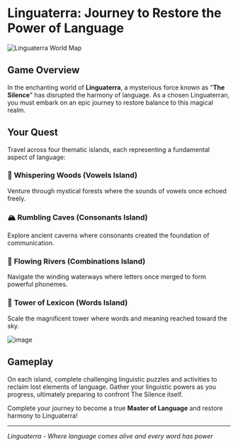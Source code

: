 # **Linguaterra**: Journey to Restore the Power of Language

![Linguaterra World Map](https://github.com/user-attachments/assets/c7985f51-816b-4729-a584-ef1fff395a4d)

## Game Overview

In the enchanting world of **Linguaterra**, a mysterious force known as "**The Silence**" has disrupted the harmony of language. As a chosen Linguaterran, you must embark on an epic journey to restore balance to this magical realm.

## Your Quest

Travel across four thematic islands, each representing a fundamental aspect of language:

### 🌳 **Whispering Woods** (Vowels Island)
Venture through mystical forests where the sounds of vowels once echoed freely.

### 🏔️ **Rumbling Caves** (Consonants Island)
Explore ancient caverns where consonants created the foundation of communication.

### 🌊 **Flowing Rivers** (Combinations Island)
Navigate the winding waterways where letters once merged to form powerful phonemes.

### 🗼 **Tower of Lexicon** (Words Island)
Scale the magnificent tower where words and meaning reached toward the sky.


![image](https://github.com/user-attachments/assets/24a190d5-b0f9-4bf4-8931-459cd83ae05e)

## Gameplay

On each island, complete challenging linguistic puzzles and activities to reclaim lost elements of language. Gather your linguistic powers as you progress, ultimately preparing to confront The Silence itself.

Complete your journey to become a true **Master of Language** and restore harmony to Linguaterra!

---

*Linguaterra - Where language comes alive and every word has power*
